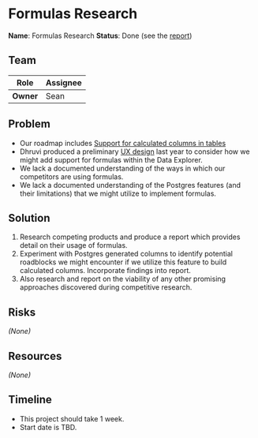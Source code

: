 # Formulas Research

**Name**: Formulas Research
**Status**: Done (see the [report](/engineering/research/formulas.md))

## Team

| Role | Assignee |
|-|-|
| **Owner** | Sean |

## Problem

- Our roadmap includes [Support for calculated columns in tables](https://github.com/centerofci/mathesar/discussions/2271)
- Dhruvi produced a preliminary [UX design](/design/specs/add-formula-column) last year to consider how we might add support for formulas within the Data Explorer.
- We lack a documented understanding of the ways in which our competitors are using formulas.
- We lack a documented understanding of the Postgres features (and their limitations) that we might utilize to implement formulas.

## Solution

1. Research competing products and produce a report which provides detail on their usage of formulas.
1. Experiment with Postgres generated columns to identify potential roadblocks we might encounter if we utilize this feature to build calculated columns. Incorporate findings into report.
1. Also research and report on the viability of any other promising approaches discovered during competitive research.

## Risks

_(None)_

## Resources

_(None)_

## Timeline

- This project should take 1 week.
- Start date is TBD.
